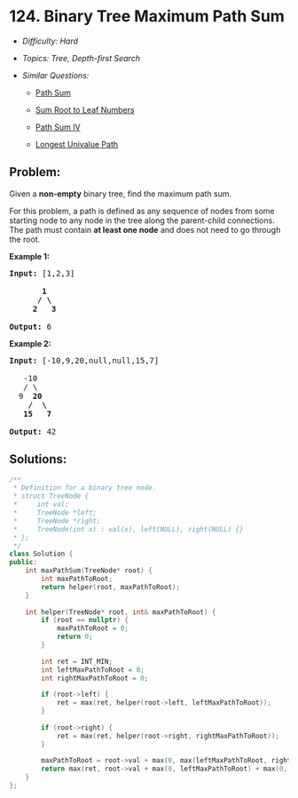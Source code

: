 # 124. Binary Tree Maximum Path Sum

* *Difficulty: Hard*

* *Topics: Tree, Depth-first Search*

* *Similar Questions:*

  * [Path Sum](path-sum.md)

  * [Sum Root to Leaf Numbers](sum-root-to-leaf-numbers.md)

  * [Path Sum IV](path-sum-iv.md)

  * [Longest Univalue Path](longest-univalue-path.md)

## Problem:

<p>Given a <strong>non-empty</strong> binary tree, find the maximum path sum.</p>

<p>For this problem, a path is defined as any sequence of nodes from some starting node to any node in the tree along the parent-child connections. The path must contain <strong>at least one node</strong> and does not need to go through the root.</p>

<p><strong>Example 1:</strong></p>

<pre>
<strong>Input:</strong> [1,2,3]

       <strong>1</strong>
      <strong>/ \</strong>
     <strong>2</strong>   <strong>3</strong>

<strong>Output:</strong> 6
</pre>

<p><strong>Example 2:</strong></p>

<pre>
<strong>Input:</strong> [-10,9,20,null,null,15,7]

&nbsp;  -10
&nbsp; &nbsp;/ \
&nbsp; 9 &nbsp;<strong>20</strong>
&nbsp; &nbsp; <strong>/ &nbsp;\</strong>
&nbsp; &nbsp;<strong>15 &nbsp; 7</strong>

<strong>Output:</strong> 42
</pre>

## Solutions:

```c++
/**
 * Definition for a binary tree node.
 * struct TreeNode {
 *     int val;
 *     TreeNode *left;
 *     TreeNode *right;
 *     TreeNode(int x) : val(x), left(NULL), right(NULL) {}
 * };
 */
class Solution {
public:
    int maxPathSum(TreeNode* root) {
        int maxPathToRoot;
        return helper(root, maxPathToRoot);
    }
    
    int helper(TreeNode* root, int& maxPathToRoot) {
        if (root == nullptr) {
            maxPathToRoot = 0;
            return 0;
        }
        
        int ret = INT_MIN;
        int leftMaxPathToRoot = 0;
        int rightMaxPathToRoot = 0;
        
        if (root->left) {
            ret = max(ret, helper(root->left, leftMaxPathToRoot));
        }
        
        if (root->right) {
            ret = max(ret, helper(root->right, rightMaxPathToRoot));
        }
        
        maxPathToRoot = root->val + max(0, max(leftMaxPathToRoot, rightMaxPathToRoot));
        return max(ret, root->val + max(0, leftMaxPathToRoot) + max(0, rightMaxPathToRoot));
    }
};
```
